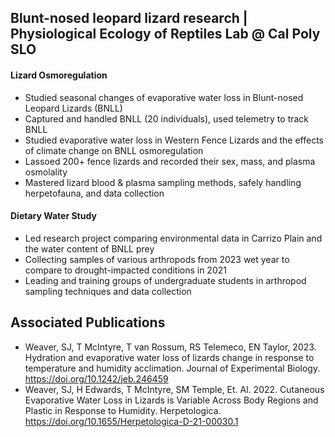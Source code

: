 ## Blunt-nosed leopard lizard research | Physiological Ecology of Reptiles Lab @ Cal Poly SLO
#### Lizard Osmoregulation
- Studied seasonal changes of evaporative water loss in Blunt-nosed Leopard Lizards (BNLL)
- Captured and handled BNLL (20 individuals), used telemetry to track BNLL
- Studied evaporative water loss in Western Fence Lizards and the effects of climate change on BNLL osmoregulation
- Lassoed 200+ fence lizards and recorded their sex, mass, and plasma osmolality
- Mastered lizard blood & plasma sampling methods, safely handling herpetofauna, and data collection

#### Dietary Water Study
- Led research project comparing environmental data in Carrizo Plain and the water content of BNLL prey
- Collecting samples of various arthropods from 2023 wet year to compare to drought-impacted conditions in 2021
- Leading and training groups of undergraduate students in arthropod sampling techniques and data collection

## Associated Publications

- Weaver, SJ, T McIntyre, T van Rossum, RS Telemeco, EN Taylor, 2023. Hydration and evaporative water loss of lizards change in response to temperature and humidity acclimation. Journal of Experimental Biology. https://doi.org/10.1242/jeb.246459
- Weaver, SJ, H Edwards, T McIntyre, SM Temple, Et. Al. 2022. Cutaneous Evaporative Water Loss in Lizards is Variable Across Body Regions and Plastic in Response to Humidity. Herpetologica. https://doi.org/10.1655/Herpetologica-D-21-00030.1


